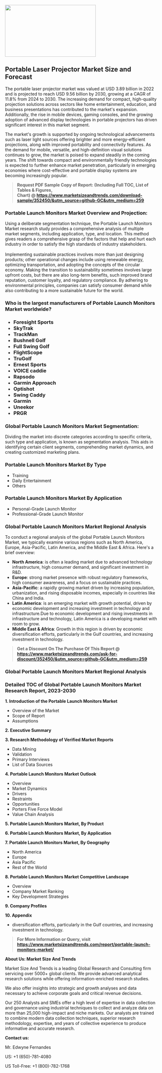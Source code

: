 <p><img class="alignnone size-medium wp-image-20088" src="https://ffe5etoiles.com/wp-content/uploads/2024/12/MST1-300x171.png" alt="" width="300" height="171" /></p><h2>Portable Laser Projector Market Size and Forecast</h2><p>The portable laser projector market was valued at USD 3.89 billion in 2022 and is projected to reach USD 9.56 billion by 2030, growing at a CAGR of 11.8% from 2024 to 2030. The increasing demand for compact, high-quality projection solutions across sectors like home entertainment, education, and business presentations has contributed to the market's expansion. Additionally, the rise in mobile devices, gaming consoles, and the growing adoption of advanced display technologies in portable projectors has driven significant interest in this market segment.</p><p>The market's growth is supported by ongoing technological advancements such as laser light sources offering brighter and more energy-efficient projections, along with improved portability and connectivity features. As the demand for mobile, versatile, and high-definition visual solutions continues to grow, the market is poised to expand steadily in the coming years. The shift towards compact and environmentally friendly technologies is expected to further enhance market penetration, particularly in emerging economies where cost-effective and portable display systems are becoming increasingly popular.</p></p><blockquote id="" class=""><strong>Request PDF Sample Copy of Report: (Including Full TOC, List of Tables &amp; Figures, Chart)&nbsp;@&nbsp;<strong><a href="https://www.marketsizeandtrends.com/download-sample/352450/&utm_source=github-GC&utm_medium=259" target="_blank">https://www.marketsizeandtrends.com/download-sample/352450/&utm_source=github-GC&utm_medium=259</a></strong></strong></blockquote><h3 id="" class="">Portable Launch Monitors Market&nbsp;Overview and Projection:</h3><p id="" class="">Using a deliberate segmentation technique, the Portable Launch Monitors Market research study provides a comprehensive analysis of multiple market segments, including application, type, and location. This method gives readers a comprehensive grasp of the factors that help and hurt each industry in order to satisfy the high standards of industry stakeholders. <br /> <br />Implementing sustainable practices involves more than just designing products; other operational changes include using renewable energy, optimizing transportation, and adopting the concepts of the circular economy. Making the transition to sustainability sometimes involves large upfront costs, but there are also long-term benefits, such improved brand reputation, customer loyalty, and regulatory compliance. By adhering to environmental principles, companies can satisfy consumer demand while also contributing to a more sustainable future for the world.</p><h3 id="" class="">Who is the largest manufacturers of&nbsp;Portable Launch Monitors Market worldwide?</h3><h3 class=""><p><ul><li>Foresight Sports </li><li> SkyTrak </li><li> TrackMan </li><li> Bushnell Golf </li><li> Full Swing Golf </li><li> FlightScope </li><li> TruGolf </li><li> Ernest Sports </li><li> VOICE caddie </li><li> Rapsodo </li><li> Garmin Approach </li><li> Optishot </li><li> Swing Caddy </li><li> Garmin </li><li> Uneekor </li><li> PRGR</li></ul></p></h3><h3 id="" class="">Global&nbsp;Portable Launch Monitors Market Segmentation:</h3><p id="" class="">Dividing the market into discrete categories according to specific criteria, such type and application, is known as segmentation analysis. This aids in identifying certain client segments, comprehending market dynamics, and creating customized marketing plans.</p><h3 id="" class="">Portable Launch Monitors Market&nbsp;By Type</h3><p><p><ul><li>Training</li><li> Daily Entertainment</li><li> Others</p></li></ul></p></p><h3 id="" class="">Portable Launch Monitors Market&nbsp;By Application</h3><p class=""><p><ul><li>Personal-Grade Launch Monitor</li><li> Professional-Grade Launch Monitor</li></ul></p></p><h3 id="" class="">Global Portable Launch Monitors Market Regional Analysis</h3><p id="" class="">To conduct a regional analysis of the global Portable Launch Monitors Market, we typically examine various regions such as North America, Europe, Asia-Pacific, Latin America, and the Middle East &amp; Africa. Here's a brief overview:</p><ul><li><strong>North America</strong>: is often a leading market due to advanced technology infrastructure, high consumer demand, and significant investment in R&amp;D.</li><li><strong>Europe</strong>: strong market presence with robust regulatory frameworks, high consumer awareness, and a focus on sustainable practices.</li><li><strong>Asia-Pacific</strong>: a rapidly growing market driven by increasing population, urbanization, and rising disposable incomes, especially in countries like China and India.</li><li><strong>Latin America</strong>: is an emerging market with growth potential, driven by economic development and increasing investment in technology and infrastructure.Due to economic development and rising investments in infrastructure and technology, Latin America is a developing market with room to grow.</li><li><strong>Middle East &amp; Africa</strong>: Growth in this region is driven by economic diversification efforts, particularly in the Gulf countries, and increasing investment in technology.</li></ul><blockquote id="" class=""><strong>Get a Discount On The Purchase Of This Report @ <strong><a href="https://www.marketsizeandtrends.com/ask-for-discount/352450/&utm_source=github-GC&utm_medium=259" target="_blank">https://www.marketsizeandtrends.com/ask-for-discount/352450/&utm_source=github-GC&utm_medium=259</a></strong></strong></blockquote><h3 id="" class="">Global Portable Launch Monitors Market Regional Analysis</h3><h3 id="" class="">Detailed TOC of Global Portable Launch Monitors Market Research Report, 2023-2030</h3><p id="" class=""><strong>1. Introduction of the Portable Launch Monitors Market</strong></p><ul><li>Overview of the Market</li><li>Scope of Report</li><li>Assumptions</li></ul><p id="" class=""><strong>2. Executive Summary</strong></p><p id="" class=""><strong>3. Research Methodology of Verified Market Reports</strong></p><ul><li>Data Mining</li><li>Validation</li><li>Primary Interviews</li><li>List of Data Sources</li></ul><p id="" class=""><strong>4. Portable Launch Monitors Market Outlook</strong></p><ul><li>Overview</li><li>Market Dynamics</li><li>Drivers</li><li>Restraints</li><li>Opportunities</li><li>Porters Five Force Model</li><li>Value Chain Analysis</li></ul><p id="" class=""><strong>5. Portable Launch Monitors Market, By Product</strong></p><p id="" class=""><strong>6. Portable Launch Monitors Market, By Application</strong></p><p id="" class=""><strong>7. Portable Launch Monitors Market, By Geography</strong></p><ul><li>North America</li><li>Europe</li><li>Asia Pacific</li><li>Rest of the World</li></ul><p id="" class=""><strong>8. Portable Launch Monitors Market Competitive Landscape</strong></p><ul><li>Overview</li><li>Company Market Ranking</li><li>Key Development Strategies</li></ul><p id="" class=""><strong>9. Company Profiles</strong></p><p id="" class=""><strong>10. Appendix</strong></p><ul><li>diversification efforts, particularly in the Gulf countries, and increasing investment in technology.</li></ul><blockquote id="" class=""><strong>For More Information or Query, visit <strong><strong><a href="https://www.marketsizeandtrends.com/report/portable-launch-monitors-market/" target="_blank">https://www.marketsizeandtrends.com/report/portable-launch-monitors-market/</a></strong></strong></strong></blockquote><p id="" class=""><strong>About Us: Market Size And Trends</strong></p><p id="" class="">Market Size And Trends is a leading Global Research and Consulting firm servicing over 5000+ global clients. We provide advanced analytical research solutions while offering information-enriched research studies.</p><p id="" class="">We also offer insights into strategic and growth analyses and data necessary to achieve corporate goals and critical revenue decisions.</p><p id="" class="">Our 250 Analysts and SMEs offer a high level of expertise in data collection and governance using industrial techniques to collect and analyze data on more than 25,000 high-impact and niche markets. Our analysts are trained to combine modern data collection techniques, superior research methodology, expertise, and years of collective experience to produce informative and accurate research.</p><p id="" class=""><strong>Contact us:</strong></p><p id="" class="">Mr. Edwyne Fernandes</p><p id="" class="">US: +1 (650)-781-4080</p><p id="" class="">US Toll-Free: +1 (800)-782-1768</p>
